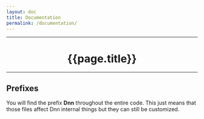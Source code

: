```yaml
---
layout: doc
title: Documentation 
permalink: /documentation/
---
```


---

# <center> {{page.title}}  </center>

---
## Prefixes

You will find the prefix **Dnn** throughout the entire code. This just means that those files affect Dnn internal things but they can still be customized. 